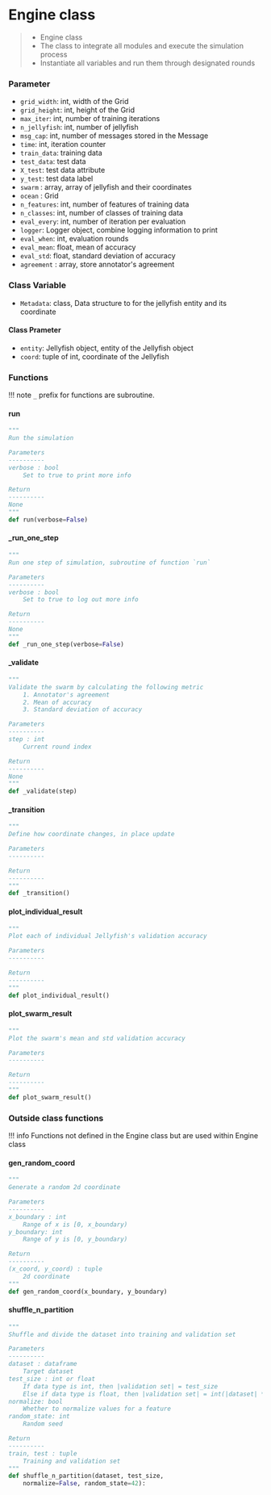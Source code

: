 # Engine class
> - Engine class 
> - The class to integrate all modules and execute the simulation process
> - Instantiate all variables and run them through designated rounds

### Parameter
- `grid_width`: int, width of the Grid
- `grid_height`: int, height of the Grid 
- `max_iter`: int, number of training iterations
- `n_jellyfish`: int, number of jellyfish 
- `msg_cap`: int, number of messages stored in the Message
- `time`: int, iteration counter
- `train_data`: training data
- `test_data`: test data
- `X_test`: test data attribute
- `y_test`: test data label 
- `swarm` : array, array of jellyfish and their coordinates
- `ocean` : Grid
- `n_features`: int, number of features of training data 
- `n_classes`: int, number of classes of training data 
- `eval_every`: int, number of iteration per evaluation 
- `logger`: Logger object, combine logging information to print 
- `eval_when`: int, evaluation rounds 
- `eval_mean`: float, mean of accuracy
- `eval_std`: float, standard deviation of accuracy  
- `agreement` : array, store annotator's agreement

### Class Variable
- `Metadata`: class, Data structure to for the jellyfish entity and its coordinate
#### Class Prameter
- `entity`: Jellyfish object, entity of the Jellyfish object
- `coord`: tuple of int, coordinate of the Jellyfish

### Functions
!!! note
    `_` prefix for functions are subroutine.
#### run
```py
"""
Run the simulation

Parameters
----------
verbose : bool
    Set to true to print more info

Return 
----------
None
""" 
def run(verbose=False)
```

#### _run_one_step
```py
"""
Run one step of simulation, subroutine of function `run`

Parameters
----------
verbose : bool
    Set to true to log out more info

Return
----------
None
"""
def _run_one_step(verbose=False)
```

#### _validate
```py
"""
Validate the swarm by calculating the following metric
    1. Annotator's agreement
    2. Mean of accuracy
    3. Standard deviation of accuracy

Parameters
----------
step : int
    Current round index

Return
----------
None
"""
def _validate(step)
```

#### _transition
```py
"""
Define how coordinate changes, in place update

Parameters
----------

Return
----------
"""
def _transition()
```

#### plot_individual_result
```py
"""
Plot each of individual Jellyfish's validation accuracy

Parameters
----------

Return
----------
"""
def plot_individual_result()
```

#### plot_swarm_result
```py
"""
Plot the swarm's mean and std validation accuracy

Parameters
----------

Return
----------
"""
def plot_swarm_result()
```

### Outside class functions
!!! info
    Functions not defined in the Engine class but are used within Engine class

#### gen_random_coord
```py
"""
Generate a random 2d coordinate

Parameters
----------
x_boundary : int
    Range of x is [0, x_boundary)
y_boundary: int
    Range of y is [0, y_boundary)

Return
----------
(x_coord, y_coord) : tuple
    2d coordinate
"""
def gen_random_coord(x_boundary, y_boundary)
```

#### shuffle_n_partition
```py
"""
Shuffle and divide the dataset into training and validation set

Parameters
----------
dataset : dataframe
    Target dataset
test_size : int or float
    If data type is int, then |validation set| = test_size
    Else if data type is float, then |validation set| = int(|dataset| * test_size)
normalize: bool
    Whether to normalize values for a feature
random_state: int
    Random seed

Return
----------
train, test : tuple
    Training and validation set
"""
def shuffle_n_partition(dataset, test_size, 
    normalize=False, random_state=42):
```